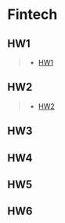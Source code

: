 # Fintech
## HW1  
> + [HW1](https://github.com/liuyiheng0113/Fintech/tree/main/HW1/cloud%20computing)
## HW2
> + [HW2](https://www.youtube.com/embed/-GAWUoaMwSk)  
## HW3  
## HW4  
## HW5  
## HW6
